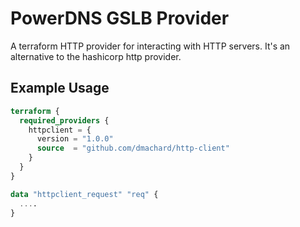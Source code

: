 # PowerDNS GSLB Provider

A terraform HTTP provider for interacting with HTTP servers. It's an alternative to the hashicorp http provider.

## Example Usage

```terraform
terraform {
  required_providers {
    httpclient = {
      version = "1.0.0"
      source  = "github.com/dmachard/http-client"
    }
  }
}

data "httpclient_request" "req" {
  ....
}
```